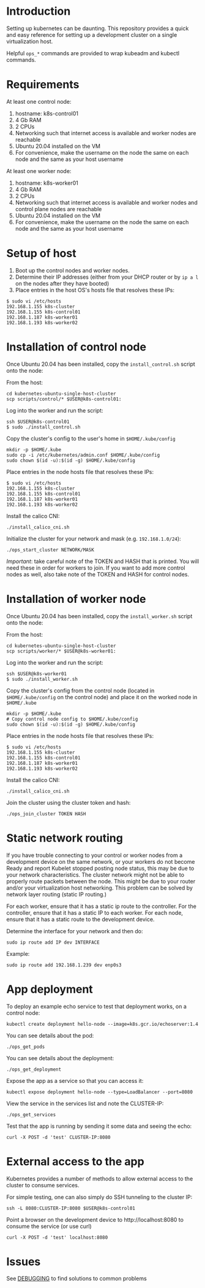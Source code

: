 # Introduction

Setting up kubernetes can be daunting. This repository provides a quick and easy reference for setting up a development cluster on a single virtualization host.

Helpful ```ops_*``` commands are provided to wrap kubeadm and kubectl commands.

# Requirements

At least one control node:

1. hostname: k8s-control01
2. 4 Gb RAM
3. 2 CPUs
4. Networking such that internet access is available and worker nodes are reachable
5. Ubuntu 20.04 installed on the VM
6. For convenience, make the username on the node the same on each node and the same as your host username

At least one worker node:

1. hostname: k8s-worker01
2. 4 Gb RAM
3. 2 CPUs
4. Networking such that internet access is available and worker nodes and control plane nodes are reachable
5. Ubuntu 20.04 installed on the VM
6. For convenience, make the username on the node the same on each node and the same as your host username

# Setup of host

1. Boot up the control nodes and worker nodes.
2. Determine their IP addresses (either from your DHCP router or by ```ip a l``` on the nodes after they have booted)
3. Place entries in the host OS's hosts file that resolves these IPs:

```
$ sudo vi /etc/hosts
192.168.1.155 k8s-cluster
192.168.1.155 k8s-control01
192.168.1.187 k8s-worker01
192.168.1.193 k8s-worker02
```

# Installation of control node

Once Ubuntu 20.04 has been installed, copy the ```install_control.sh``` script onto the node:

From the host:

```
cd kubernetes-ubuntu-single-host-cluster
scp scripts/control/* $USER@k8s-control01:
```

Log into the worker and run the script:

```
ssh $USER@k8s-control01
$ sudo ./install_control.sh
```

Copy the cluster's config to the user's home in ```$HOME/.kube/config```
```
mkdir -p $HOME/.kube
sudo cp -i /etc/kubernetes/admin.conf $HOME/.kube/config
sudo chown $(id -u):$(id -g) $HOME/.kube/config
```

Place entries in the node hosts file that resolves these IPs:

```
$ sudo vi /etc/hosts
192.168.1.155 k8s-cluster
192.168.1.155 k8s-control01
192.168.1.187 k8s-worker01
192.168.1.193 k8s-worker02
```

Install the calico CNI:
```
./install_calico_cni.sh
```


Initialize the cluster for your network and mask (e.g. ```192.168.1.0/24```):
```
./ops_start_cluster NETWORK/MASK
```

*Important*: take careful note of the TOKEN and HASH that is printed. You will need these in order for workers to join. If you want to add more control nodes as well, also take note of the TOKEN and HASH for control nodes.

# Installation of worker node

Once Ubuntu 20.04 has been installed, copy the ```install_worker.sh``` script onto the node:

From the host:

```
cd kubernetes-ubuntu-single-host-cluster
scp scripts/worker/* $USER@k8s-worker01:
```

Log into the worker and run the script:

```
ssh $USER@k8s-worker01
$ sudo ./install_worker.sh
```

Copy the cluster's config from the control node (located in ```$HOME/.kube/config``` on the control node) and place it on the worked node in ```$HOME/.kube```

```
mkdir -p $HOME/.kube
# Copy control node config to $HOME/.kube/config
sudo chown $(id -u):$(id -g) $HOME/.kube/config
```

Place entries in the node hosts file that resolves these IPs:

```
$ sudo vi /etc/hosts
192.168.1.155 k8s-cluster
192.168.1.155 k8s-control01
192.168.1.187 k8s-worker01
192.168.1.193 k8s-worker02
```

Install the calico CNI:
```
./install_calico_cni.sh
```

Join the cluster using the cluster token and hash:

```
./ops_join_cluster TOKEN HASH
```

# Static network routing

If you have trouble connecting to your control or worker nodes from a development device on the same network, or your workers do not become Ready and
report Kubelet stopped posting node status, this may be due to your network
characteristics. The cluster network might not be able to properly route packets between the node. This might be due to your router and/or your virtualization host networking. This problem can be solved by network layer
routing (static IP routing.)

For each worker, ensure that it has a static ip route to the controller.
For the controller, ensure that it has a static IP to each worker.
For each node, ensure that it has a static route to the development device.

Determine the interface for your network and then do:
```
sudo ip route add IP dev INTERFACE
```

Example:
```
sudo ip route add 192.168.1.239 dev enp0s3
```

# App deployment

To deploy an example echo service to test that deployment works, on a control node:

```
kubectl create deployment hello-node --image=k8s.gcr.io/echoserver:1.4
```

You can see details about the pod:

```
./ops_get_pods
```

You can see details about the deployment:

```
./ops_get_deployment
```

Expose the app as a service so that you can access it:
```
kubectl expose deployment hello-node --type=LoadBalancer --port=8080
```

View the service in the services list and note the CLUSTER-IP:
```
./ops_get_services
```

Test that the app is running by sending it some data and seeing the echo:
```
curl -X POST -d 'test' CLUSTER-IP:8080
```

# External access to the app
Kubernetes provides a number of methods to allow external access to the cluster to consume services.

For simple testing, one can also simply do SSH tunneling to the cluster IP:

```
ssh -L 8080:CLUSTER-IP:8080 $USER@k8s-control01
```

Point a browser on the development device to http://localhost:8080 to consume the service (or use curl)

```
curl -X POST -d 'test' localhost:8080
```

# Issues

See [DEBUGGING](DEBUGGING.md) to find solutions to common problems